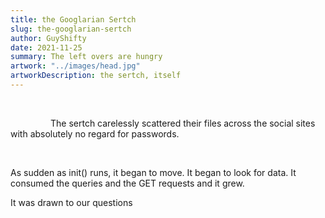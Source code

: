 ```yaml
---
title: the Googlarian Sertch
slug: the-googlarian-sertch
author: GuyShifty
date: 2021-11-25
summary: The left overs are hungry
artwork: "../images/head.jpg"
artworkDescription: the sertch, itself
---
```

<br>
<style>
    .emphasis{
        color:  red;
    }
</style>

<p style="text-indent: 4rem;">The sertch carelessly scattered their files across the social sites with absolutely no regard for passwords.</p>
</br>
<p>As sudden as init() runs, it began to move. It began to look for data. It consumed the queries and the GET requests and it grew.

It was drawn to our questions</p>